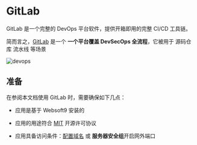 # GitLab

GitLab 是一个完整的 DevOps 平台软件，提供开箱即用的完整 CI/CD 工具链。

简而言之，[GitLab](https://about.gitlab.com/) 是一个 **一个平台覆盖 DevSecOps 全流程**，它被用于 源码仓库 流水线  等场景


![devops](https://libs.websoft9.com/Websoft9/DocsPicture/en/gitlab/gitlab-devopsall-websoft9.png)


## 准备

在参阅本文档使用 GitLab 时，需要确保如下几点：

- 应用是基于 Websoft9 安装的

- 应用的用途符合 [MIT](https://opensource.org/licenses/MIT) 开源许可协议

- 应用具备访问条件：[配置域名](./guide/appsetdomain) 或 **服务器安全组**开启网外端口